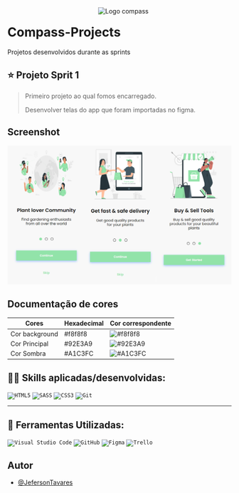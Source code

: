 <img src="https://resumo.cloud/wp-content/uploads/2021/09/modelo-imagem-rc-18.png" min-width="300px" max-width="300px" width="300px" align="right" alt="Logo compass">

# Compass-Projects 

Projetos desenvolvidos durante as sprints



## ⭐ Projeto Sprit 1

> Primeiro projeto ao qual fomos encarregado.
> 
> Desenvolver telas do app que foram importadas no figma.


## Screenshot

![App Screenshot](https://github.com/JefersonT4v4res/Compass-Projects/blob/main/banners/Banner%20-%20Sprint%201.png?raw=true)

## Documentação de cores

| Cores             |Hexadecimal| Cor correspondente                                       |
| ----------------- |-----------| -------------------------------------------------------- |
| Cor background    |  #f8f8f8  | ![#f8f8f8](https://via.placeholder.com/10/f8f8f8?text=+) |
| Cor Principal     |  #92E3A9  | ![#92E3A9](https://via.placeholder.com/10/92E3A9?text=+) |
| Cor Sombra        |  #A1C3FC  | ![#A1C3FC](https://via.placeholder.com/10/A1C3FC?text=+) |


## 👨‍💻 Skills aplicadas/desenvolvidas:

<code>![HTML5](https://img.shields.io/badge/html5-%23E34F26.svg?style=for-the-badge&logo=html5&logoColor=white)</code>
<code>![SASS](https://img.shields.io/badge/SASS-hotpink.svg?style=for-the-badge&logo=SASS&logoColor=white)</code>
<code>![CSS3](https://img.shields.io/badge/css3-%231572B6.svg?style=for-the-badge&logo=css3&logoColor=white)</code>
<code>![Git](https://img.shields.io/badge/git-%23F05033.svg?style=for-the-badge&logo=git&logoColor=white)</code>

---

## 💼 Ferramentas Utilizadas:

<code>![Visual Studio Code](https://img.shields.io/badge/Visual%20Studio%20Code-0078d7.svg?style=for-the-badge&logo=visual-studio-code&logoColor=white)</code>
<code>![GitHub](https://img.shields.io/badge/github-%23121011.svg?style=for-the-badge&logo=github&logoColor=white)</code>
<code>![Figma](https://img.shields.io/badge/figma-%23121011.svg?style=for-the-badge&logo=figma&logoColor=white)</code>
<code>![Trello](https://img.shields.io/badge/Trello-%23121011.svg?style=for-the-badge&logo=Trello&logoColor=white)</code>

## Autor

- [@JefersonTavares](https://github.com/JefersonT4v4res)

